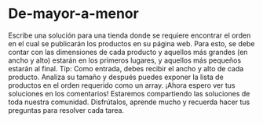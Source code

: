 # De-mayor-a-menor
Escribe una solución para una tienda donde se requiere encontrar el orden en el cual se publicarán los productos en su página web. Para esto, se debe contar con las dimensiones de cada producto y aquellos más grandes (en ancho y alto) estarán en los primeros lugares, y aquellos más pequeños estarán al final.  Tip: Como entrada, debes recibir el ancho y alto de cada producto. Analiza su tamaño y después puedes exponer la lista de productos en el orden requerido como un array.  ¡Ahora espero ver tus soluciones en los comentarios! Estaremos compartiendo las soluciones de toda nuestra comunidad.  Disfrútalos, aprende mucho y recuerda hacer tus preguntas para resolver cada tarea.

